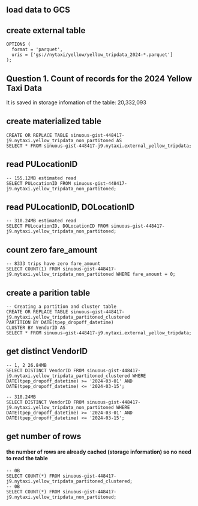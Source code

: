 ## load data to GCS


## create external table
~~~CREATE OR REPLACE EXTERNAL TABLE `sinuous-gist-448417-j9.nytaxi.external_yellow_tripdata`
OPTIONS (
  format = 'parquet',
  uris = ['gs://nytaxi/yellow/yellow_tripdata_2024-*.parquet']
);
~~~

## Question 1. Count of records for the 2024 Yellow Taxi Data
It is saved in storage infomation of the table: 20,332,093

## create materialized table

~~~
CREATE OR REPLACE TABLE sinuous-gist-448417-j9.nytaxi.yellow_tripdata_non_partitoned AS
SELECT * FROM sinuous-gist-448417-j9.nytaxi.external_yellow_tripdata;
~~~

## read PULocationID
~~~
-- 155.12MB estimated read
SELECT PULocationID FROM sinuous-gist-448417-j9.nytaxi.yellow_tripdata_non_partitoned;
~~~

## read PULocationID, DOLocationID
~~~
-- 310.24MB estimated read
SELECT PULocationID, DOLocationID FROM sinuous-gist-448417-j9.nytaxi.yellow_tripdata_non_partitoned;
~~~

## count zero fare_amount
~~~
-- 8333 trips have zero fare_amount
SELECT COUNT(1) FROM sinuous-gist-448417-j9.nytaxi.yellow_tripdata_non_partitoned WHERE fare_amount = 0;
~~~

## create a parition table
~~~
-- Creating a partition and cluster table
CREATE OR REPLACE TABLE sinuous-gist-448417-j9.nytaxi.yellow_tripdata_partitoned_clustered
PARTITION BY DATE(tpep_dropoff_datetime)
CLUSTER BY VendorID AS
SELECT * FROM sinuous-gist-448417-j9.nytaxi.external_yellow_tripdata;
~~~
## get distinct VendorID
~~~
-- 1, 2 26.84MB
SELECT DISTINCT VendorID FROM sinuous-gist-448417-j9.nytaxi.yellow_tripdata_partitoned_clustered WHERE DATE(tpep_dropoff_datetime) >= '2024-03-01' AND DATE(tpep_dropoff_datetime) <= '2024-03-15';

-- 310.24MB
SELECT DISTINCT VendorID FROM sinuous-gist-448417-j9.nytaxi.yellow_tripdata_non_partitoned WHERE DATE(tpep_dropoff_datetime) >= '2024-03-01' AND DATE(tpep_dropoff_datetime) <= '2024-03-15';
~~~

## get number of rows
#### the number of rows are already cached (storage information) so no need to read the table
~~~
-- 0B
SELECT COUNT(*) FROM sinuous-gist-448417-j9.nytaxi.yellow_tripdata_partitoned_clustered;
-- 0B
SELECT COUNT(*) FROM sinuous-gist-448417-j9.nytaxi.yellow_tripdata_non_partitoned;
~~~
